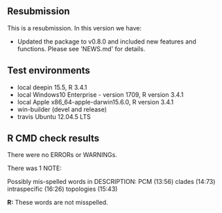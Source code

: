## Resubmission
This is a resubmission. In this version we have:

* Updated the package to v0.8.0 and included new features and functions. Please see 'NEWS.md' for details.

## Test environments
* local deepin 15.5, R 3.4.1
* local Windows10 Enterprise - version 1709, R version 3.4.1
* local Apple x86_64-apple-darwin15.6.0, R version 3.4.1 
* win-builder (devel and release)
* travis Ubuntu 12.04.5 LTS 

## R CMD check results
There were no ERRORs or WARNINGs. 

There was 1 NOTE:

Possibly mis-spelled words in DESCRIPTION:
  PCM (13:56)
  clades (14:73)
  intraspecific (16:26)
  topologies (15:43)

__R:__ These words are not misspelled.